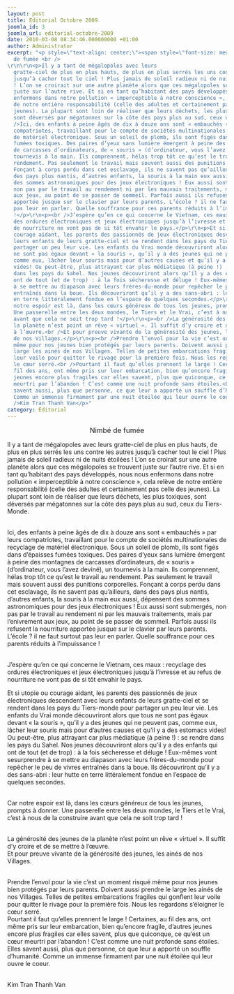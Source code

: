 ```yaml
---
layout: post
title: Editorial Octobre 2009
joomla_id: 3
joomla_url: editorial-octobre-2009
date: 2010-03-08 08:34:46.000000000 +01:00
author: Administrator
excerpt: "<p style=\"text-align: center;\"><span style=\"font-size: medium;\">Nimbé
  de fumée <br />
\r\n\r\n<p>Il y a tant de mégalopoles avec leurs
  gratte-ciel de plus en plus hauts, de plus en plus serrés les uns contre les autres
  jusqu’à cacher tout le ciel ! Plus jamais de soleil radieux ni de nuits étoilées
  ! L’on se croirait sur une autre planète alors que ces mégalopoles se trouvent
  juste sur l’autre rive. Et si en tant qu’habitant des pays développés, nous nous
  enfermons dans notre pollution « imperceptible à notre conscience », cela relève
  de notre entière responsabilité (celle des adultes et certainement pas celle des
  jeunes). La plupart sont loin de réaliser que leurs déchets, les plus toxiques,
  sont déversés par mégatonnes sur la côte des pays plus au sud, ceux du Tiers-Monde.</p>\r\n<p><br
  />Ici, des enfants à peine âgés de dix à douze ans sont « embauchés » par leurs
  compatriotes, travaillant pour le compte de sociétés multinationales de recyclage
  de matériel électronique. Sous un soleil de plomb, ils sont figés dans d’épaisses
  fumées toxiques. Des paires d’yeux sans lumière émergent à peine des montagnes
  de carcasses d’ordinateurs, de « souris » (d’ordinateur, vous l’avez deviné), un
  tournevis à la main. Ils comprennent, hélas trop tôt ce qu’est le travail au
  rendement. Pas seulement le travail mais souvent aussi des punitions corporelles.
  Fonçant à corps perdu dans cet esclavage, ils ne savent pas qu’ailleurs, dans
  des pays plus nantis, d’autres enfants, la souris à la main eux aussi, dépensent
  des sommes astronomiques pour des jeux électroniques ! Eux aussi sont submergés,
  non pas par le travail au rendement ni par les mauvais traitements, mais par l’enivrement
  aux jeux, au point de se passer de sommeil. Parfois aussi ils refusent la nourriture
  apportée jusque sur le clavier par leurs parents. L’école ? il ne faut surtout
  pas leur en parler. Quelle souffrance pour ces parents réduits à l’impuissance
  !</p>\r\n<p><br />J’espère qu’en ce qui concerne le Vietnam, ces maux : recyclage
  des ordures électroniques et jeux électroniques jusqu’à l’ivresse et au refus
  de nourriture ne vont pas de si tôt envahir le pays.</p>\r\n<p>Et si utopie ou
  courage aidant, les parents des passionnés de jeux électroniques descendent avec
  leurs enfants de leurs gratte-ciel et se rendent dans les pays du Tiers-monde pour
  partager un peu leur vie. Les enfants du Vrai monde découvriront alors que tous
  ne sont pas égaux devant « la souris », qu’il y a des jeunes qui ne peuvent pas,
  comme eux, lâcher leur souris mais pour d’autres causes et qu’il y a des estomacs
  vides! Ou peut-être, plus attrayant car plus médiatique (à peine !) : se rendre
  dans les pays du Sahel. Nos jeunes découvriront alors qu’il y a des enfants qui
  ont de tout (et de trop) : à la fois sécheresse et déluge ! Eux-mêmes vont sesurprendre
  à se mettre au diapason avec leurs frères-du-monde pour repêcher le peu de vivres
  entraînés dans la boue. Ils découvriront qu’il y a des sans-abri : leur hutte
  en terre littéralement fondue en l’espace de quelques secondes.</p>\r\n<p><br />Car
  notre espoir est là, dans les cœurs généreux de tous les jeunes, prompts à donner.
  Une passerelle entre les deux mondes, le Tiers et le Vrai, c’est à nous de la construire
  avant que cela ne soit trop tard !</p>\r\n<p><br />La générosité des jeunes de
  la planète n’est point un rêve « virtuel ». Il suffit d’y croire et de se mettre
  à l’œuvre.<br />Et pour preuve vivante de la générosité des jeunes, les ainés
  de nos Villages.</p>\r\n<p><br />Prendre l’envol pour la vie c’est un moment risqué
  même pour nos jeunes bien protégés par leurs parents. Doivent aussi prendre le
  large les ainés de nos Villages. Telles de petites embarcations fragiles qui gonflent
  leur voile pour quitter le rivage pour la première fois. Nous les regardons s’éloigner
  le cœur serré.<br />Pourtant il faut qu’elles prennent le large ! Certaines, au
  fil des ans, ont même pris sur leur embarcation, bien qu’encore fragile, d’autres
  jeunes encore plus fragiles car elles savent, plus que quiconque, ce qu’est un cœur
  meurtri par l’abandon ! C’est comme une nuit profonde sans étoiles.<br />Elles
  savent aussi, plus que personne, ce que leur a apporté un souffle d’humanité.
  Comme un immense firmament par une nuit étoilée qui leur ouvre le coeur.</p>\r\n<p><br
  />Kim Tran Thanh Van</p>"
category: Editorial
---
```

<p style="text-align: center;"><span style="font-size: medium;">Nimbé de fumée <br />


<p>Il y a tant de mégalopoles avec leurs gratte-ciel de plus en plus hauts, de plus en plus serrés les uns contre les autres jusqu’à cacher tout le ciel ! Plus jamais de soleil radieux ni de nuits étoilées ! L’on se croirait sur une autre planète alors que ces mégalopoles se trouvent juste sur l’autre rive. Et si en tant qu’habitant des pays développés, nous nous enfermons dans notre pollution « imperceptible à notre conscience », cela relève de notre entière responsabilité (celle des adultes et certainement pas celle des jeunes). La plupart sont loin de réaliser que leurs déchets, les plus toxiques, sont déversés par mégatonnes sur la côte des pays plus au sud, ceux du Tiers-Monde.</p>
<p><br />Ici, des enfants à peine âgés de dix à douze ans sont « embauchés » par leurs compatriotes, travaillant pour le compte de sociétés multinationales de recyclage de matériel électronique. Sous un soleil de plomb, ils sont figés dans d’épaisses fumées toxiques. Des paires d’yeux sans lumière émergent à peine des montagnes de carcasses d’ordinateurs, de « souris » (d’ordinateur, vous l’avez deviné), un tournevis à la main. Ils comprennent, hélas trop tôt ce qu’est le travail au rendement. Pas seulement le travail mais souvent aussi des punitions corporelles. Fonçant à corps perdu dans cet esclavage, ils ne savent pas qu’ailleurs, dans des pays plus nantis, d’autres enfants, la souris à la main eux aussi, dépensent des sommes astronomiques pour des jeux électroniques ! Eux aussi sont submergés, non pas par le travail au rendement ni par les mauvais traitements, mais par l’enivrement aux jeux, au point de se passer de sommeil. Parfois aussi ils refusent la nourriture apportée jusque sur le clavier par leurs parents. L’école ? il ne faut surtout pas leur en parler. Quelle souffrance pour ces parents réduits à l’impuissance !</p>
<p><br />J’espère qu’en ce qui concerne le Vietnam, ces maux : recyclage des ordures électroniques et jeux électroniques jusqu’à l’ivresse et au refus de nourriture ne vont pas de si tôt envahir le pays.</p>
<p>Et si utopie ou courage aidant, les parents des passionnés de jeux électroniques descendent avec leurs enfants de leurs gratte-ciel et se rendent dans les pays du Tiers-monde pour partager un peu leur vie. Les enfants du Vrai monde découvriront alors que tous ne sont pas égaux devant « la souris », qu’il y a des jeunes qui ne peuvent pas, comme eux, lâcher leur souris mais pour d’autres causes et qu’il y a des estomacs vides! Ou peut-être, plus attrayant car plus médiatique (à peine !) : se rendre dans les pays du Sahel. Nos jeunes découvriront alors qu’il y a des enfants qui ont de tout (et de trop) : à la fois sécheresse et déluge ! Eux-mêmes vont sesurprendre à se mettre au diapason avec leurs frères-du-monde pour repêcher le peu de vivres entraînés dans la boue. Ils découvriront qu’il y a des sans-abri : leur hutte en terre littéralement fondue en l’espace de quelques secondes.</p>
<p><br />Car notre espoir est là, dans les cœurs généreux de tous les jeunes, prompts à donner. Une passerelle entre les deux mondes, le Tiers et le Vrai, c’est à nous de la construire avant que cela ne soit trop tard !</p>
<p><br />La générosité des jeunes de la planète n’est point un rêve « virtuel ». Il suffit d’y croire et de se mettre à l’œuvre.<br />Et pour preuve vivante de la générosité des jeunes, les ainés de nos Villages.</p>
<p><br />Prendre l’envol pour la vie c’est un moment risqué même pour nos jeunes bien protégés par leurs parents. Doivent aussi prendre le large les ainés de nos Villages. Telles de petites embarcations fragiles qui gonflent leur voile pour quitter le rivage pour la première fois. Nous les regardons s’éloigner le cœur serré.<br />Pourtant il faut qu’elles prennent le large ! Certaines, au fil des ans, ont même pris sur leur embarcation, bien qu’encore fragile, d’autres jeunes encore plus fragiles car elles savent, plus que quiconque, ce qu’est un cœur meurtri par l’abandon ! C’est comme une nuit profonde sans étoiles.<br />Elles savent aussi, plus que personne, ce que leur a apporté un souffle d’humanité. Comme un immense firmament par une nuit étoilée qui leur ouvre le coeur.</p>
<p><br />Kim Tran Thanh Van</p>
